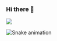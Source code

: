 ### Hi there 👋

<div>
  <a href = "mailto:audreycosta@nano.ufrj.br"><img src="https://img.shields.io/badge/-Gmail-%23333?style=for-the-badge&logo=gmail&logoColor=red&color=white" target="_blank"></a>
  
  ![Snake animation](https://github.com/Audrey-Costa/Audrey-Costa/blob/output/github-contribution-grid-snake.svg)
</div>
<!--
**Audrey-Costa/Audrey-Costa** is a ✨ _special_ ✨ repository because its `README.md` (this file) appears on your GitHub profile.

Here are some ideas to get you started:

- 🔭 I’m currently working on ...
- 🌱 I’m currently learning ...
- 👯 I’m looking to collaborate on ...
- 🤔 I’m looking for help with ...
- 💬 Ask me about ...
- 📫 How to reach me: ...
- 😄 Pronouns: ...
- ⚡ Fun fact: ...
-->

